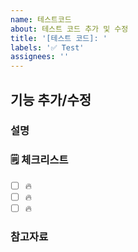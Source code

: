 ```yaml
---
name: 테스트코드
about: 테스트 코드 추가 및 수정
title: '[테스트 코드]: '
labels: '✅ Test'
assignees: ''
---
```


## 기능 추가/수정

### 설명

<!-- 간단한 설명을 작성합니다. -->

### 🗒 체크리스트

- [ ] 🔥
- [ ] 🔥
- [ ] 🔥

### 참고자료

<!-- 참고할 정보나 링크를 작성합니다. -->